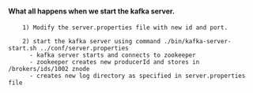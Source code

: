 
#### What all happens when we start the kafka server.

        1) Modify the server.properties file with new id and port.
        
        2) start the kafka server using command ./bin/kafka-server-start.sh ../conf/server.properties        
          - kafka server starts and connects to zookeeper 
          - zookeeper creates new producerId and stores in /brokers/ids/1002 znode
          - creates new log directory as specified in server.properties file
          

